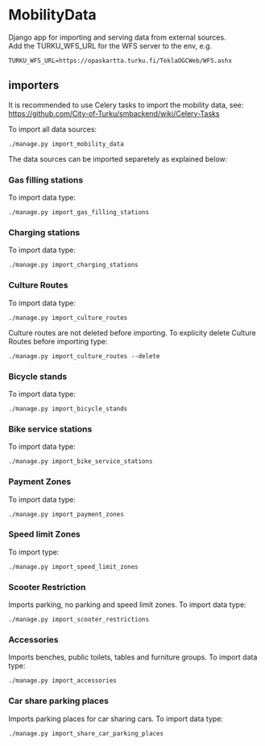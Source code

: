 # MobilityData

Django app for importing and serving data from external sources.  
Add the TURKU_WFS_URL for the WFS server to the env, e.g.
```
TURKU_WFS_URL=https://opaskartta.turku.fi/TeklaOGCWeb/WFS.ashx
```

## importers
It is recommended to use Celery tasks to import the mobility data,
see: https://github.com/City-of-Turku/smbackend/wiki/Celery-Tasks

To import all data sources:
```
./manage.py import_mobility_data
```
The data sources can be imported separetely as explained below:

### Gas filling stations  
To import data type:  
```
./manage.py import_gas_filling_stations  
```
### Charging stations  
To import data type:  
```
./manage.py import_charging_stations  
```
### Culture Routes
To import data type:  
```
./manage.py import_culture_routes  
```
Culture routes are not deleted before importing. To explicity delete Culture Routes before importing type:  
```
./manage.py import_culture_routes --delete  
```
### Bicycle stands  
To import data type:  
```
./manage.py import_bicycle_stands 
```

### Bike service stations
To import data type:  
```
./manage.py import_bike_service_stations
```

### Payment Zones
To import data type:
```
./manage.py import_payment_zones
```

### Speed limit Zones
To import type:
```
./manage.py import_speed_limit_zones
```

### Scooter Restriction
Imports parking, no parking and speed limit zones.
To import data type:
```
./manage.py import_scooter_restrictions
```

### Accessories
Imports benches, public toilets, tables and furniture groups.
To import data type:
```
./manage.py import_accessories
```
### Car share parking places
Imports parking places for car sharing cars. 
To import data type:
```
./manage.py import_share_car_parking_places
```
